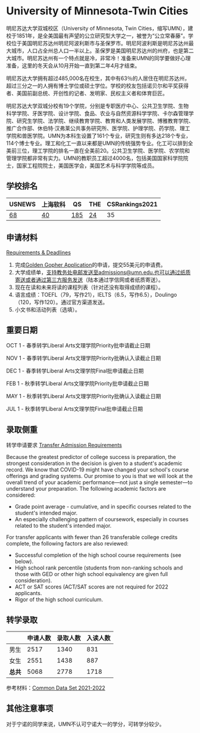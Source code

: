 # University of Minnesota-Twin Cities

明尼苏达大学双城校区（University of Minnesota, Twin Cities，缩写UMN），建校于1851年，是全美国最有声望的公立研究型大学之一，被誉为“公立常春藤”。学校位于美国明尼苏达州明尼阿波利斯市与圣保罗市。明尼阿波利斯是明尼苏达州最大城市，人口占全州总人口一半以上。圣保罗是美国明尼苏达州的州府，也是第二大城市。明尼苏达州有一个特点就是冷，非常冷！准备来UMN的同学要做好心理准备，这里的冬天会从10月开始一直到第二年4月才结束。

明尼苏达大学拥有超过485,000名在校生，其中有63％的人居住在明尼苏达州，超过三分之一的人拥有博士学位或硕士学位。学校的校友包括诺贝尔和平奖获得者、美国前副总统、开创性的记者、发明家、民权主义者和体育巨匠。

明尼苏达大学双城分校有19个学院，分别是专职医疗中心、公共卫生学院、生物科学学院、牙医学院、设计学院、食品、农业与自然资源科学学院、卡尔森管理学院、研究生学院、法学院、继续教育学院、教育和人类发展学院、博雅教育学院、推广合作部、休伯特·汉弗莱公共事务研究所、医学院、护理学院、药学院、理工学院和兽医学院。UMN为本科生设置了161个专业，研究生则有多达218个专业，114个博士专业。理工和化工一直以来都是UMN的传统强势专业。化工可以排到全美前三位，理工学院的排名一直在全美前20。公共卫生学院、医学院、农学院和管理学院都非常有实力。UMN的教职员工超过4000名，包括美国国家科学院院士，国家工程院院士，美国医学会，美国艺术与科学学院等成员。

## 学校排名

| USNEWS | 上海软科 | QS | THE | CSRankings2021 |
| --- | --- | --- | --- | ---|
| [68](https://www.usnews.com/best-colleges/university-of-minnesota-twin-cities-3969) | [40](https://www.shanghairanking.com/institution/university-of-minnesota-twin-cities) | [185](https://www.topuniversities.com/universities/university-minnesota-twin-cities) | [24](https://www.timeshighereducation.com/world-university-rankings/university-minnesota) | 35 |

## 申请材料

[Requirements & Deadlines](https://admissions.tc.umn.edu/admissions/transfer-admission-timeline)

1. 完成[Golden Gopher Application](https://umntc.mycollegeapplication.org/Login.aspx)的申请，提交55美元的申请费。
2. 大学成绩单，支持教务处电邮发送至admissions@umn.edu.也可以通过纸质寄送或者通过第三方服务发送（陆本通过学信网或者纸质寄送）。
3. 现在在读和未来将读的课程列表（针对还没有取得成绩的课程）。
4. 语言成绩：TOEFL（79，写作21），IELTS（6.5，写作6.5），Doulingo（120，写作120）。通过官方渠道发送。
5. 小文书和活动列表（选填）。

## 重要日期

OCT 1 - 春季转学Liberal Arts文理学院Priority批申请截止日期

NOV 1 - 春季转学Liberal Arts文理学院Priority批确认入读截止日期

DEC 1 - 春季转学Liberal Arts文理学院Final批申请截止日期 

FEB 1 - 秋季转学Liberal Arts文理学院Priority批申请截止日期

MAY 1 - 秋季转学Liberal Arts文理学院Priority批确认入读截止日期

JUL 1 - 秋季转学Liberal Arts文理学院Final批申请截止日期



## 录取侧重

转学申请要求 [Transfer Admission Requirements](https://admissions.tc.umn.edu/admissions/transfer-admission/transfer-admission-requirements)

Because the greatest predictor of college success is preparation, the strongest consideration in the decision is given to a student's academic record. We know that COVID-19 might have changed your school's course offerings and grading systems. Our promise to you is that we will look at the overall trend of your academic performance—not just a single semester—to understand your preparation. The following academic factors are considered:

- Grade point average - cumulative, and in specific courses related to the student's intended major.
- An especially challenging pattern of coursework, especially in courses related to the student's intended major.

For transfer applicants with fewer than 26 transferable college credits complete, the following factors are also reviewed:

- Successful completion of the high school course requirements (see below).
- High school rank percentile (students from non-ranking schools and those with GED or other high school equivalency are given full consideration).
- ACT or SAT scores (ACT/SAT scores are not required for 2022 applicants.
- Rigor of the high school curriculum.

## 转学录取

| | 申请人数 | 录取人数 | 入读人数 |
|---|---|---|---|
| 男生 | 2517 | 1340 | 831 |
| 女生 | 2551 | 1438 | 887|
| **总共** | 5068 | 2778 | 1718 |

参考材料：[Common Data Set 2021-2022](https://idr.umn.edu/sites/idr.umn.edu/files/cds_2021_2022_tc.pdf)

## 其他注意事项

对于宁诺的同学来说，UMN不认可宁诺大一的学分，可转学分较少。

